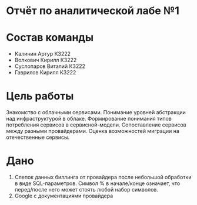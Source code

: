 # Отчёт по аналитической лабе №1
# Состав команды
* Калинин Артур К3222
* Волкович Кирилл К3222
* Суслопаров Виталий К3222
* Гаврилов Кирилл К3222
# Цель работы
Знакомство с облачными сервисами. Понимание уровней абстракции над инфраструктурой в облаке. Формирование понимания типов потребления сервисов в сервисной-модели. Сопоставление сервисов между разными провайдерами. Оценка возможностей миграции на отечественные сервисы.
# Дано
1. Слепок данных биллинга от провайдера после небольшой обработки в виде SQL-параметров. Символ % в начале/конце означает, что перед/после него может стоять любой набор символов.
2. Google с документациями провайдера
